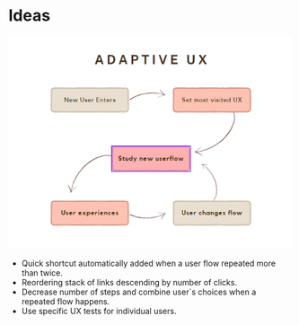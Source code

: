 # Ideas

![](./assets/UXStudyDiagram.png)

- Quick shortcut automatically added when a user flow repeated more than twice.
- Reordering stack of links descending by number of  clicks.
- Decrease number of steps and combine user`s choices when a repeated flow happens.
- Use specific UX tests for individual users.